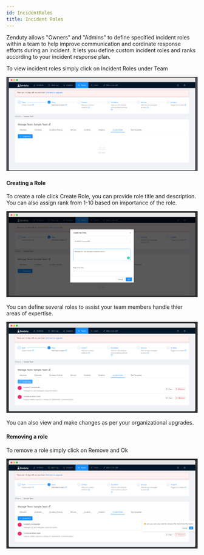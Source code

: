 ```yaml
---
id: IncidentRoles
title: Incident Roles
---
```

Zenduty allows "Owners" and "Admins" to define specified incident roles within a team to help improve communication and cordinate response efforts during an incident. It lets you define custom incident roles and ranks according to your incident response plan. 

To view incident roles simply click on Incident Roles under Team

![](/img/incidentroles_1.png)

#### Creating a Role

To create a role click Create Role, you can provide role title and description. You can also assign rank from 1-10 based on importance of the role.

![](/img/incidentroles_2.png)   

You can define several roles to assist your team members handle thier areas of expertise.

![](/img/incidentroles_3.png)

You can also view and make changes as per your organizational upgrades.

#### Removing a role

To remove a role simply click on Remove and Ok

![](/img/incidentroles_4.png)